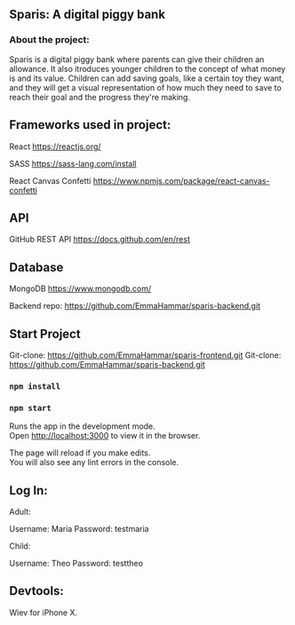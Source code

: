 ## Sparis: A digital piggy bank


### About the project:

Sparis is a digital piggy bank where parents can give their children an allowance. It also itroduces younger children to the concept of what money is and its value. Children can add saving goals, like a certain toy they want, and they will get a visual representation of how much they need to save to reach their goal and the progress they're making.


## Frameworks used in project:
React https://reactjs.org/

SASS https://sass-lang.com/install

React Canvas Confetti https://www.npmjs.com/package/react-canvas-confetti

## API
GitHub REST API https://docs.github.com/en/rest

## Database
MongoDB https://www.mongodb.com/

Backend repo: https://github.com/EmmaHammar/sparis-backend.git

## Start Project

Git-clone: https://github.com/EmmaHammar/sparis-frontend.git
Git-clone: https://github.com/EmmaHammar/sparis-backend.git

### `npm install`

### `npm start`

Runs the app in the development mode.\
Open [http://localhost:3000](http://localhost:3000) to view it in the browser.

The page will reload if you make edits.\
You will also see any lint errors in the console.

## Log In:

Adult:

Username: Maria 
Password: testmaria

Child:

Username: Theo
Password: testtheo

## Devtools:

Wiev for iPhone X.



